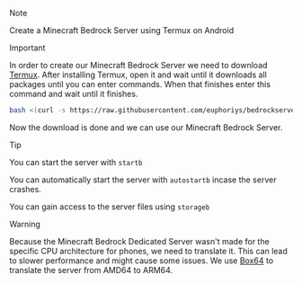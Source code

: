 > [!NOTE]
> Create a Minecraft Bedrock Server using Termux on Android

> [!IMPORTANT]
> In order to create our Minecraft Bedrock Server we need to download [Termux](https://f-droid.org/repo/com.termux_1000.apk).
After installing Termux, open it and wait until it downloads all packages until you can enter commands.
When that finishes enter this command and wait until it finishes.
```bash
bash <(curl -s https://raw.githubusercontent.com/euphoriys/bedrockserver/main/setup.sh)
```
Now the download is done and we can use our Minecraft Bedrock Server.
> [!TIP]
> You can start the server with `startb`
>
> You can automatically start the server with `autostartb` incase the server crashes.
> 
> You can gain access to the server files using `storageb`

> [!WARNING]
> Because the Minecraft Bedrock Dedicated Server wasn't made for the specific CPU architecture for phones, we need to translate it. This can lead to slower performance and might cause some issues. We use [Box64](https://github.com/ptitSeb/box64) to translate the server from AMD64 to ARM64.
